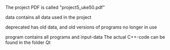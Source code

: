 The project PDF is called "project5_uke50.pdf"

data contains all data used in the project

deprecated has old data, and old versions of programs no longer in use

program contains all programs and input-data
The actual C++-code can be found in the folder Qt
